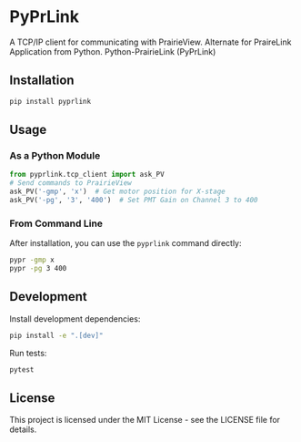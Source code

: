 # PyPrLink

A TCP/IP client for communicating with PrairieView.
Alternate for PraireLink Application from Python. 
Python-PrairieLink (PyPrLink)

## Installation

```bash
pip install pyprlink
```

## Usage

### As a Python Module
```python
from pyprlink.tcp_client import ask_PV
# Send commands to PrairieView
ask_PV('-gmp', 'x')  # Get motor position for X-stage
ask_PV('-pg', '3', '400')  # Set PMT Gain on Channel 3 to 400
```
### From Command Line
After installation, you can use the `pyprlink` command directly:
```bash
pypr -gmp x
pypr -pg 3 400
```

## Development
Install development dependencies:
```bash
pip install -e ".[dev]"
```
Run tests:
```bash
pytest
```

## License
This project is licensed under the MIT License - see the LICENSE file for details.
